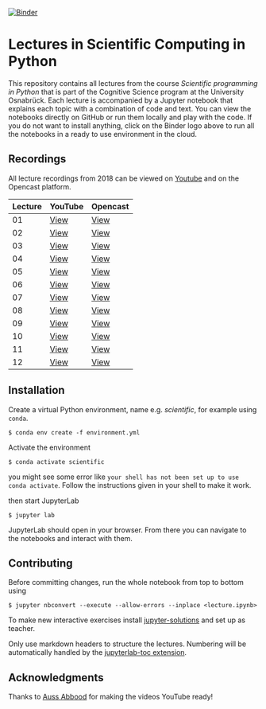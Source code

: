 [![Binder](https://mybinder.org/badge_logo.svg)](https://mybinder.org/v2/gh/scientificprogrammingUOS/lectures/master?urlpath=lab)
# Lectures in Scientific Computing in Python
This repository contains all lectures from the course 
*Scientific programming in Python* that is part of the Cognitive Science program
at the University Osnabrück. Each lecture is accompanied by a Jupyter notebook
that explains each topic with a combination of code and text. You
can view the notebooks directly on GitHub or run them locally and play
with the code. If you do not want to install anything, click on the Binder
logo above to run all the notebooks in a ready to use environment in the cloud.

## Recordings
All lecture recordings from 2018 can be viewed on [Youtube](https://www.youtube.com/playlist?list=PL7Rs54JKuEjFRyyhtJy2eDOhqTtmWpXzl) and on the Opencast platform.

| Lecture | YouTube                                                                                              | Opencast                                                                                                                                           |
|---------|------------------------------------------------------------------------------------------------------|----------------------------------------------------------------------------------------------------------------------------------------------------|
| 01      | [View](https://www.youtube.com/watch?v=UmVC3XxkXhI&list=PL7Rs54JKuEjFRyyhtJy2eDOhqTtmWpXzl&index=1)  | [View](https://video4.virtuos.uos.de/engage/theodul/ui/core.html?cid=a18d5bd1b862d194bcd7b56bca95c32f&id=b0079cbf-51b7-47c1-8a38-21147935d249)     |
| 02      | [View](https://www.youtube.com/watch?v=awAl94Rx0u8&index=2&list=PL7Rs54JKuEjFRyyhtJy2eDOhqTtmWpXzl)  | [View](https://video4.virtuos.uos.de/engage/theodul/ui/core.html?cid=a18d5bd1b862d194bcd7b56bca95c32f&id=f41dc9ef-c846-4f07-a7a8-b87b92cd82f9)     |
| 03      | [View](https://www.youtube.com/watch?v=s01yqt2fxwk&index=3&list=PL7Rs54JKuEjFRyyhtJy2eDOhqTtmWpXzl)  | [View](https://video4.virtuos.uos.de/engage/theodul/ui/core.html?cid=a18d5bd1b862d194bcd7b56bca95c32f&amp;id=fcb80388-4dc3-4336-bec4-a294ccc096de) |
| 04      | [View](https://www.youtube.com/watch?v=oxo-3fDJE6M&list=PL7Rs54JKuEjFRyyhtJy2eDOhqTtmWpXzl&index=4)  | [View](https://video4.virtuos.uos.de/engage/theodul/ui/core.html?cid=a18d5bd1b862d194bcd7b56bca95c32f&amp;id=f695daea-8ee4-473b-8684-c46cbef62586) |
| 05      | [View](https://www.youtube.com/watch?v=VmWEcqdcqa4&index=5&list=PL7Rs54JKuEjFRyyhtJy2eDOhqTtmWpXzl)  | [View](https://video4.virtuos.uos.de/engage/theodul/ui/core.html?cid=a18d5bd1b862d194bcd7b56bca95c32f&amp;id=3a01b270-efc0-4d38-8457-586ec2fc6886) |
| 06      | [View](https://www.youtube.com/watch?v=AHXj14joofo&list=PL7Rs54JKuEjFRyyhtJy2eDOhqTtmWpXzl&index=6)  | [View](https://video4.virtuos.uos.de/engage/theodul/ui/core.html?cid=a18d5bd1b862d194bcd7b56bca95c32f&amp;id=0b158123-ecdb-4081-a13a-4a13c57cfeac) |
| 07      | [View](https://www.youtube.com/watch?v=Yw2uqr__5-M&list=PL7Rs54JKuEjFRyyhtJy2eDOhqTtmWpXzl&index=7)  | [View](https://video4.virtuos.uos.de/engage/theodul/ui/core.html?cid=a18d5bd1b862d194bcd7b56bca95c32f&amp;id=e077a983-89b3-40f7-818c-4cd34906f41f) |
| 08      | [View](https://www.youtube.com/watch?v=QAiFhPNZ4hU&index=8&list=PL7Rs54JKuEjFRyyhtJy2eDOhqTtmWpXzl)  | [View](https://video4.virtuos.uos.de/engage/theodul/ui/core.html?cid=a18d5bd1b862d194bcd7b56bca95c32f&amp;id=4f440f84-8de7-4336-8f3f-b8f5764d84f3) |
| 09      | [View](https://www.youtube.com/watch?v=k371NeL-7tM&list=PL7Rs54JKuEjFRyyhtJy2eDOhqTtmWpXzl&index=9)  | [View](https://video4.virtuos.uos.de/engage/theodul/ui/core.html?cid=a18d5bd1b862d194bcd7b56bca95c32f&amp;id=79bce1f2-48e3-407b-8a1d-caf2a74e5517) |
| 10      | [View](https://www.youtube.com/watch?v=1Ba9LmyJ1ko&list=PL7Rs54JKuEjFRyyhtJy2eDOhqTtmWpXzl&index=10) | [View](https://video4.virtuos.uos.de/engage/theodul/ui/core.html?cid=a18d5bd1b862d194bcd7b56bca95c32f&amp;id=634cd5c8-0227-4c19-9400-e348b53b2bf0) |
| 11      | [View](https://www.youtube.com/watch?v=YEt6Eww26s4&index=11&list=PL7Rs54JKuEjFRyyhtJy2eDOhqTtmWpXzl) | [View](https://video4.virtuos.uos.de/engage/theodul/ui/core.html?cid=a18d5bd1b862d194bcd7b56bca95c32f&amp;id=a34a0164-19da-406b-b1e1-3570ebcdc8d4) |
| 12      | [View](https://www.youtube.com/watch?v=BV35GhsqmuE&list=PL7Rs54JKuEjFRyyhtJy2eDOhqTtmWpXzl&index=12) | [View](https://video4.virtuos.uos.de/engage/theodul/ui/core.html?cid=a18d5bd1b862d194bcd7b56bca95c32f&id=6d4e5f5e-727f-4834-80db-4322a86b0a96)     |

## Installation
Create a virtual Python environment, name e.g. *scientific*, for example using `conda`.

    $ conda env create -f environment.yml

Activate the environment 

    $ conda activate scientific
    
you might see some error like `your shell has not been set up to use conda activate`. Follow the instructions given in your shell to make it work.

then start JupyterLab

    $ jupyter lab

JupyterLab should open in your browser. From there you can navigate to the notebooks 
and interact with them.


## Contributing
Before committing changes, run the whole notebook from top to bottom using

    $ jupyter nbconvert --execute --allow-errors --inplace <lecture.ipynb> 
    
To make new interactive exercises install [jupyter-solutions](https://github.com/rmotr/jupyterlab-solutions) and set up as teacher.

Only use markdown headers to structure the lectures. Numbering will be automatically handled by the [jupyterlab-toc extension](https://github.com/jupyterlab/jupyterlab-toc).

## Acknowledgments
Thanks to [Auss Abbood](https://github.com/aauss) for making the videos YouTube ready!
